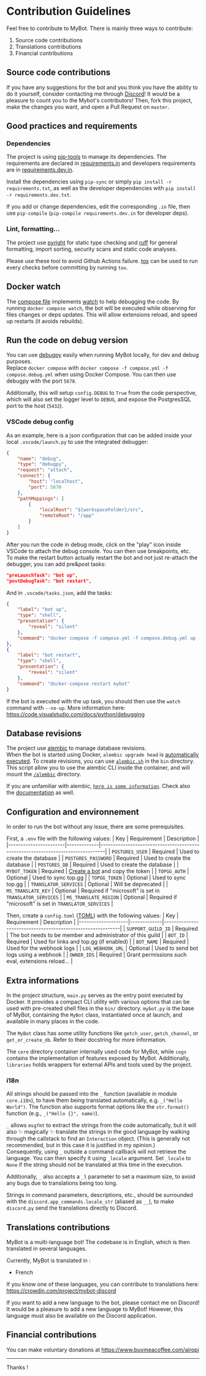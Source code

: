 # Contribution Guidelines

Feel free to contribute to MyBot.
There is mainly three ways to contribute:

1.  Source code contributions
2.  Translations contributions
3.  Financial contributions

## Source code contributions

If you have any suggestions for the bot and you think you have the ability to do it yourself, consider contacting me through [Discord](https://discord.gg/GRsAy4aUgu)!
It would be a pleasure to count you to the Mybot's contributors!
Then, fork this project, make the changes you want, and open a Pull Request on `master`.

## Good practices and requirements

### Dependencies

The project is using [pip-tools](https://github.com/jazzband/pip-tools) to manage its dependencies. The requirements are declared in [requirements.in](/requirements.in) and developers requirements are in [requirements.dev.in](/requirements.dev.in).

Install the dependencies using `pip-sync` or simply `pip install -r requirements.txt`, as well as the developer dependencies with `pip install -r requirements.dev.txt`.

If you add or change dependencies, edit the corresponding `.in` file, then use `pip-compile` (`pip-compile requirements.dev.in` for developer deps).

### Lint, formatting...

The project use [pyright](https://github.com/microsoft/pyright) for static type checking and [ruff](https://github.com/astral-sh/ruff) for general formatting, import sorting, security scans and static code analyses.

Please use these tool to avoid Github Actions failure. [tox](https://github.com/tox-dev/tox) can be used to run every checks before committing by running `tox`.

## Docker watch

The [compose file](/compose.yml) implements [watch](https://docs.docker.com/compose/file-watch/) to help debugging the code. By running `docker compose watch`, the bot will be executed while observing for files changes or deps updates. This will allow extensions reload, and speed up restarts (it avoids rebuilds).

## Run the code on debug version

You can use [debugpy](https://github.com/microsoft/debugpy) easily when running MyBot locally, for dev and debug purposes.  
Replace `docker compose` with `docker compose -f compose.yml -f compose.debug.yml` when using Docker Compose. You can then use debugpy with the port `5678`.

Additionally, this will setup `config.DEBUG` to `True` from the code perspective, which will also set the logger level to `DEBUG`, and expose the PostgresSQL port to the host (`5432`).

### VSCode debug config

As an example, here is a json configuration that can be added inside your local `.vscode/launch.py` to use the integrated debugger:
```json
{
    "name": "debug",
    "type": "debugpy",
    "request": "attach",
    "connect": {
        "host": "localhost",
        "port": 5678
    },
    "pathMappings": [
        {
            "localRoot": "${workspaceFolder}/src",
            "remoteRoot": "/app"
        }
    ]
}
```

After you run the code in debug mode, click on the "play" icon inside VSCode to attach the debug console. You can then use breakpoints, etc.  
To make the restart button actually restart the bot and not just re-attach the debugger, you can add pre&post tasks:
```json
"preLaunchTask": "bot up",
"postDebugTask": "bot restart",
```
And in `.vscode/tasks.json`, add the tasks:
```json
{
    "label": "bot up",
    "type": "shell",
    "presentation": {
        "reveal": "silent"
    },
    "command": "docker compose -f compose.yml -f compose.debug.yml up -d",
},
{
    "label": "bot restart",
    "type": "shell",
    "presentation": {
        "reveal": "silent"
    },
    "command": "docker-compose restart mybot"
}
```

If the bot is executed with the up task, you should then use the `watch` command with `--no-up`.
More information here: https://code.visualstudio.com/docs/python/debugging

## Database revisions

The project use [alembic](https://github.com/sqlalchemy/alembic) to manage database revisions.  
When the bot is started using Docker, `alembic upgrade head` is [automatically executed](https://github.com/mybot-organization/mybot/blob/cleanup/Dockerfile#L30).
To create revisions, you can use [`alembic.sh`](bin/alembic.sh) in the `bin` directory. This script allow you to use the alembic CLI inside the container, and will mount the [`/alembic`](/alembic/) directory.

If you are unfamiliar with alembic, [`here is some information`](/alembic/README). Check also the [documentation](https://alembic.sqlalchemy.org/en/latest/tutorial.html#create-a-migration-script) as well.

## Configuration and environnement

In order to run the bot without any issue, there are some prerequisites.

First, a `.env` file with the following values:
| Key                   | Requirement | Description                                                                    |
|-----------------------|-------------|--------------------------------------------------------------------------------|
| `POSTGRES_USER`       | Required    | Used to create the database                                                    |
| `POSTGRES_PASSWORD`   | Required    | Used to create the database                                                    |
| `POSTGRES_DB`         | Required    | Used to create the database                                                    |
| `MYBOT_TOKEN`         | Required    | [Create a bot](https://discord.com/developers/applications) and copy the token |
| `TOPGG_AUTH`          | Optional    | Used to sync top.gg                                                            |
| `TOPGG_TOKEN`         | Optional    | Used to sync top.gg                                                            |
| `TRANSLATOR_SERVICES` | Optional    | Will be deprecated                                                             |
| `MS_TRANSLATE_KEY`    | Optional    | Required if "microsoft" is set in `TRANSLATOR_SERVICES`                        |
| `MS_TRANSLATE_REGION` | Optional    | Required if "microsoft" is set in `TRANSLATOR_SERVICES`                        |


Then, create a `config.toml` ([TOML](https://toml.io/en/)) with the following values:
| Key                | Requirement | Description                                                |
|--------------------|-------------|------------------------------------------------------------|
| `SUPPORT_GUILD_ID` | Required    | The bot needs to be member and administrator of this guild |
| `BOT_ID`           | Required    | Used for links and top.gg (if enabled)                     |
| `BOT_NAME`         | Required    | Used for the webhook logs                                  |
| `LOG_WEBHOOK_URL`  | Optional    | Used to send bot logs using a webhook                      |
| `OWNER_IDS`        | Required    | Grant permissions such eval, extensions reload...          |

## Extra informations

In the project structure, `main.py` serves as the entry point executed by Docker. It provides a compact CLI utility with various options that can be used with pre-created shell files in the `bin/` directory.
`mybot.py` is the base of MyBot, containing the `MyBot` class, instantiated once at launch, and available in many places in the code.

The `MyBot` class has some utility functions like `getch_user`, `getch_channel`, or `get_or_create_db`. Refer to their docstring for more information.

The `core` directory container internally used code for MyBot, while `cogs` contains the implementation of features exposed by MyBot. Additionally, `libraries` holds wrappers for external APIs and tools used by the project.

### i18n

All strings should be passed into the `_` function (available in module `core.i18n`), to have them being translated automatically, e.g. `_("Hello World")`. The function also supports format options like the `str.format()` function (e.g., `_("Hello {}", name)`).

`_` allows `msgfmt` to extract the strings from the code automatically, but it will also ✨ magically ✨ translate the strings in the good language by walking through the callstack to find an `Interaction` object. (This is generally not recommended, but in this case it is justified in my opinion.)  
Consequently, using `_` outside a command callback will not retrieve the language. You can then specify it using `_locale` argument. Set `_locale` to `None` if the string should not be translated at this time in the execution.

Additionally, `_` also accepts a `_l` parameter to set a maximum size, to avoid any bugs due to translations being too long.

Strings in command parameters, descriptions, etc., should be surrounded with the `discord.app_commands.locale_str` (aliased as `__`), to make `discord.py` send the translations directly to Discord.

## Translations contributions

MyBot is a multi-language bot! The codebase is in English, which is then translated in several languages.

Currently, MyBot is translated in :

- French

If you know one of these languages, you can contribute to translations here:
https://crowdin.com/project/mybot-discord

If you want to add a new language to the bot, please contact me on Discord! It would be a pleasure to add a new language to MyBot!
However, this language must also be available on the Discord application.

## Financial contributions

You can make voluntary donations at https://www.buymeacoffee.com/airopi

---

Thanks !
